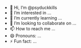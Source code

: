 - 👋 Hi, I’m @psyduckkills
- 👀 I’m interested in ...
- 🌱 I’m currently learning ...
- 💞️ I’m looking to collaborate on ...
- 📫 How to reach me ...
- 😄 Pronouns: ...
- ⚡ Fun fact: ...

<!---
psyduckkills/psyduckkills is a ✨ special ✨ repository because its `README.md` (this file) appears on your GitHub profile.
You can click the Preview link to take a look at your changes.
--->
